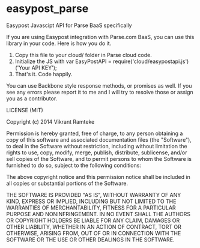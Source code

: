 easypost_parse
==============

Easypost Javascipt API for Parse BaaS specifically

If you are using Easypost integration with Parse.com BaaS, you can use this library in your code.
Here is how you do it.

1. Copy this file to your cloud/ folder in Parse cloud code.
2. Initialize the JS with var EasyPostAPI = require('cloud/easypostapi.js')('Your API KEY');
3. That's it. Code happily.

You can use Backbone style response methods, or promises as well.
If you see any errors please report it to me and I will try to resolve those or assign you as a contributor.

LICENSE (MIT)

Copyright (c) 2014 Vikrant Ramteke

Permission is hereby granted, free of charge, to any person obtaining a copy of this software and associated documentation files (the "Software"), to deal in the Software without restriction, including without limitation the rights to use, copy, modify, merge, publish, distribute, sublicense, and/or sell copies of the Software, and to permit persons to whom the Software is furnished to do so, subject to the following conditions:

The above copyright notice and this permission notice shall be included in all copies or substantial portions of the Software.

THE SOFTWARE IS PROVIDED "AS IS", WITHOUT WARRANTY OF ANY KIND, EXPRESS OR IMPLIED, INCLUDING BUT NOT LIMITED TO THE WARRANTIES OF MERCHANTABILITY, FITNESS FOR A PARTICULAR PURPOSE AND NONINFRINGEMENT. IN NO EVENT SHALL THE AUTHORS OR COPYRIGHT HOLDERS BE LIABLE FOR ANY CLAIM, DAMAGES OR OTHER LIABILITY, WHETHER IN AN ACTION OF CONTRACT, TORT OR OTHERWISE, ARISING FROM, OUT OF OR IN CONNECTION WITH THE SOFTWARE OR THE USE OR OTHER DEALINGS IN THE SOFTWARE.
